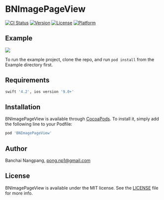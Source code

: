 # BNImagePageView

[![CI Status](https://img.shields.io/travis/chanon-apimaha/BNImagePageView.svg?style=flat)](https://travis-ci.org/chanon-apimaha/BNImagePageView)
[![Version](https://img.shields.io/cocoapods/v/BNImagePageView.svg?style=flat)](https://cocoapods.org/pods/BNImagePageView)
[![License](https://img.shields.io/cocoapods/l/BNImagePageView.svg?style=flat)](https://github.com/chanon-apimaha/BNImagePageView/blob/master/LICENSE)
[![Platform](https://img.shields.io/cocoapods/p/BNImagePageView.svg?style=flat)](https://cocoapods.org/pods/BNImagePageView)

## Example

![](https://scontent.fbkk5-4.fna.fbcdn.net/v/t1.0-9/199033_1435852956357_3764451_n.jpg?_nc_cat=110&_nc_ht=scontent.fbkk5-4.fna&oh=9005dc7a16b88026e39b2f113ac241b1&oe=5CF3168F)

To run the example project, clone the repo, and run `pod install` from the Example directory first.

## Requirements

```ruby
swift '4.2', ios version '9.0+'
```

## Installation

BNImagePageView is available through [CocoaPods](https://cocoapods.org). To install
it, simply add the following line to your Podfile:

```ruby
pod 'BNImagePageView'
```

## Author

Banchai Nangpang, pong.np1@gmail.com

## License

BNImagePageView is available under the MIT license. See the [LICENSE](https://github.com/chanon-apimaha/BNImagePageView/blob/master/LICENSE) file for more info.
